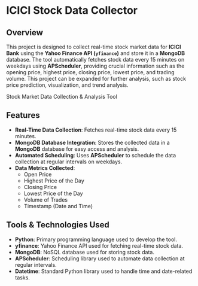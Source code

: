 # ICICI Stock Data Collector

## Overview

This project is designed to collect real-time stock market data for **ICICI Bank** using the **Yahoo Finance API (`yfinance`)** and store it in a **MongoDB** database. The tool automatically fetches stock data every 15 minutes on weekdays using **APScheduler**, providing crucial information such as the opening price, highest price, closing price, lowest price, and trading volume. This project can be expanded for further analysis, such as stock price prediction, visualization, and trend analysis.

 Stock Market Data Collection & Analysis Tool

## Features

- **Real-Time Data Collection**: Fetches real-time stock data every 15 minutes.
- **MongoDB Database Integration**: Stores the collected data in a **MongoDB** database for easy access and analysis.
- **Automated Scheduling**: Uses **APScheduler** to schedule the data collection at regular intervals on weekdays.
- **Data Metrics Collected**:
  - Open Price
  - Highest Price of the Day
  - Closing Price
  - Lowest Price of the Day
  - Volume of Trades
  - Timestamp (Date and Time)

## Tools & Technologies Used

- **Python**: Primary programming language used to develop the tool.
- **yfinance**: Yahoo Finance API used for fetching real-time stock data.
- **MongoDB**: NoSQL database used for storing stock data.
- **APScheduler**: Scheduling library used to automate data collection at regular intervals.
- **Datetime**: Standard Python library used to handle time and date-related tasks.